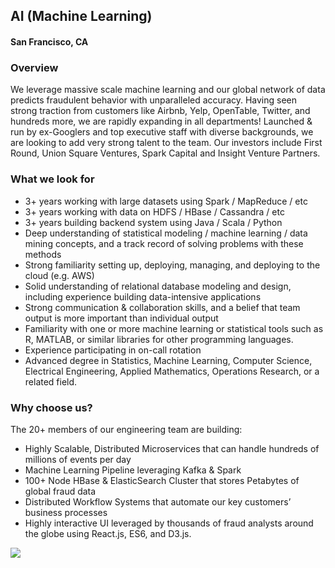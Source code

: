 ## AI (Machine Learning)
#### San Francisco, CA

### Overview
We leverage massive scale machine learning and our global network of data predicts fraudulent behavior with unparalleled accuracy. Having seen strong traction from customers like Airbnb, Yelp, OpenTable, Twitter, and hundreds more, we are rapidly expanding in all departments! Launched & run by ex-Googlers and top executive staff with diverse backgrounds, we are looking to add very strong talent to the team. Our investors include First Round, Union Square Ventures, Spark Capital and Insight Venture Partners.

### What we look for
+ 3+ years working with large datasets using Spark / MapReduce / etc
+ 3+ years working with data on HDFS / HBase / Cassandra / etc
+ 3+ years building backend system using Java / Scala / Python
+ Deep understanding of statistical modeling / machine learning / data mining concepts, and a track record of solving problems with these methods
+ Strong familiarity setting up, deploying, managing, and deploying to the cloud (e.g. AWS)
+ Solid understanding of relational database modeling and design, including experience building data-intensive applications 
+ Strong communication & collaboration skills, and a belief that team output is more important than individual output
+ Familiarity with one or more machine learning or statistical tools such as R, MATLAB, or similar libraries for other programming languages.
+ Experience participating in on-call rotation
+ Advanced degree in Statistics, Machine Learning, Computer Science, Electrical Engineering, Applied Mathematics, Operations Research, or a related field.

### Why choose us?
The 20+ members of our engineering team are building:

+ Highly Scalable, Distributed Microservices that can handle hundreds of millions of events per day
+ Machine Learning Pipeline leveraging Kafka & Spark
+ 100+ Node HBase & ElasticSearch Cluster that stores Petabytes of global fraud data
+ Distributed Workflow Systems that automate our key customers’ business processes
+ Highly interactive UI leveraged by thousands of fraud analysts around the globe using React.js, ES6, and D3.js.


[<img src="https://dabuttonfactory.com/button.png?t=Apply&f=Calibri-Bold&ts=24&tc=fff&tshs=1&tshc=000&hp=20&vp=8&c=5&bgt=gradient&bgc=3d85c6&ebgc=073763">](https://localhost:3000/users/auth/github?job_id=u2lmdcbty2llbmnl-ai-machine-learning/)
